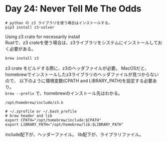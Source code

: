 Day 24: Never Tell Me The Odds
=============================

```
# python の z3 ライブラリを使う場合はインストールする。
pip3 install z3-solver
```

Using z3 crate for necessarily install  
Rustで、z3 crateを使う場合は、z3ライブラリをシステムにインストールしておく必要がある。

```
brew install z3
```

z3 crate をビルドする際に、z3のヘッダファイルが必要。
MacOSだと、homebrewでインストールしたz3ライブラリのヘッダファイルが見つからないので、
以下のように環境変数(CPATH and LIBRARY_PATH)を設定する必要あり。  
`brew --prefix` で、homebrewのインストール先はわかる。

`/opt/homebrew/include/z3.h`

```
# ~/.zprofile or ~/.bash_profile
# brew header and lib
export CPATH="/opt/homebrew/include:$CPATH"
export LIBRARY_PATH="/opt/homebrew/lib:$LIBRARY_PATH"
```

include配下が、ヘッダーファイル。
lib配下が、ライブラリファイル。
